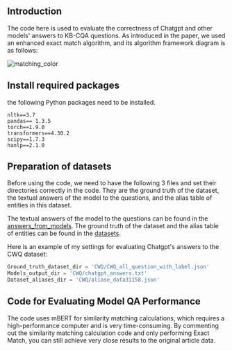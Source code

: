 ## Introduction
The code here is used to evaluate the correctness of Chatgpt and other models' answers to KB-CQA questions. As introduced in the paper, we used an enhanced exact match algorithm, and its algorithm framework diagram is as follows:

![matching_color](https://github.com/AnonymousgitT/complex-question-answering-evaluation-of-GPT-family/assets/97523884/18ba092d-0a7d-4b30-8047-b9f63d38f77c)

## Install required packages

the following Python packages need to be installed.

```
nltk==3.7
pandas== 1.3.5
torch==1.9.0
transformers==4.30.2
scipy==1.7.3
hanlp==2.1.0
```

## Preparation of datasets

Before using the code, we need to have the following 3 files and set their directories correctly in the code. They are the ground truth of the dataset, the textual answers of the model to the questions, and the alias table of entities in this dataset.

The textual answers of the model to the questions can be found in the [answers_from_models](answers_from_models). The ground truth of the dataset and the alias table of entities can be found in the [datasets](datasets). 

Here is an example of my settings for evaluating Chatgpt's answers to the CWQ dataset:

``` python
Ground_truth_dataset_dir = 'CWQ/CWQ_all_question_with_label.json'
Models_output_dir = 'CWQ/chatgpt_answers.txt'
Dataset_aliases_dir = 'CWQ/aliase_data31158.json'
```

## Code for Evaluating Model QA Performance

The code uses mBERT for similarity matching calculations, which requires a high-performance computer and is very time-consuming. By commenting out the similarity matching calculation code and only performing Exact Match, you can still achieve very close results to the original article data.
